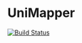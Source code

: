 UniMapper
=========
[![Build Status](https://secure.travis-ci.org/bauer01/unimapper.png?branch=master)](http://travis-ci.org/bauer01/unimapper)
